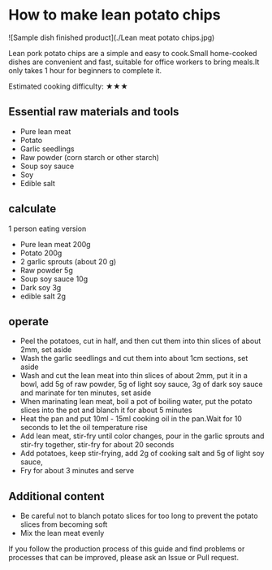 # How to make lean potato chips

![Sample dish finished product](./Lean meat potato chips.jpg)

Lean pork potato chips are a simple and easy to cook.Small home-cooked dishes are convenient and fast, suitable for office workers to bring meals.It only takes 1 hour for beginners to complete it.

Estimated cooking difficulty: ★★★

## Essential raw materials and tools

- Pure lean meat
- Potato
- Garlic seedlings
- Raw powder (corn starch or other starch)
- Soup soy sauce
- Soy
- Edible salt

## calculate

1 person eating version

- Pure lean meat 200g
- Potato 200g
- 2 garlic sprouts (about 20 g)
- Raw powder 5g
- Soup soy sauce 10g
- Dark soy 3g
- edible salt 2g

## operate

- Peel the potatoes, cut in half, and then cut them into thin slices of about 2mm, set aside
- Wash the garlic seedlings and cut them into about 1cm sections, set aside
- Wash and cut the lean meat into thin slices of about 2mm, put it in a bowl, add 5g of raw powder, 5g of light soy sauce, 3g of dark soy sauce and marinate for ten minutes, set aside
- When marinating lean meat, boil a pot of boiling water, put the potato slices into the pot and blanch it for about 5 minutes
- Heat the pan and put 10ml - 15ml cooking oil in the pan.Wait for 10 seconds to let the oil temperature rise
- Add lean meat, stir-fry until color changes, pour in the garlic sprouts and stir-fry together, stir-fry for about 20 seconds
- Add potatoes, keep stir-frying, add 2g of cooking salt and 5g of light soy sauce,
- Fry for about 3 minutes and serve

## Additional content

- Be careful not to blanch potato slices for too long to prevent the potato slices from becoming soft
- Mix the lean meat evenly

If you follow the production process of this guide and find problems or processes that can be improved, please ask an Issue or Pull request.